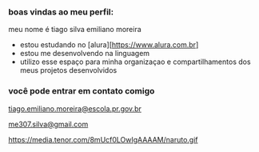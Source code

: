 ### boas vindas ao meu perfil: 

meu nome é tiago silva emiliano moreira

- estou estudando no [alura][https://www.alura.com.br]
- estou me desenvolvendo na linguagem 
- utilizo esse espaço para minha organizaçao e compartilhamentos dos meus projetos desenvolvidos

### você pode entrar em contato comigo

tiago.emiliano.moreira@escola.pr.gov.br

me307.silva@gmail.com


https://media.tenor.com/8mUcf0LOwIgAAAAM/naruto.gif
